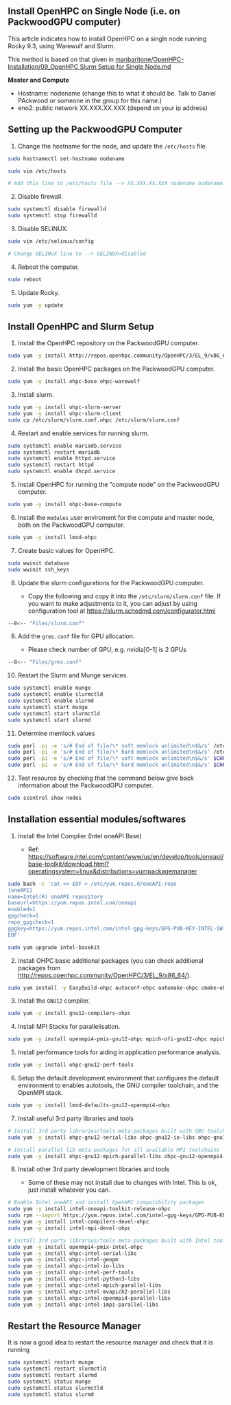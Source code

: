 ## Install OpenHPC on Single Node (i.e. on PackwoodGPU computer)

This article indicates how to install OpenHPC on a single node running Rocky 9.3, using Warewulf and Slurm.

This method is based on that given in [manbaritone/OpenHPC-Installation/09_OpenHPC Slurm Setup for Single Node.md](https://github.com/manbaritone/OpenHPC-Installation/blob/master/09_OpenHPC%20Slurm%20Setup%20for%20Single%20Node.md)

**Master and Compute**
- Hostname: nodename (change this to what it should be. Talk to Daniel PAckwood or someone in the group for this name.)
- eno2: public network XX.XXX.XX.XXX (depend on your ip address)

## Setting up the PackwoodGPU Computer

1. Change the hostname for the node, and update the ``/etc/hosts`` file.

```bash
sudo hostnamectl set-hostname nodename

sudo vim /etc/hosts

# Add this line to /etc/hosts file --> XX.XXX.XX.XXX nodename nodename.local
```

2. Disable firewall.

```bash
sudo systemctl disable firewalld
sudo systemctl stop firewalld
```

3. Disable SELINUX.

```bash
sudo vim /etc/selinux/config

# Change SELINUX line to --> SELINUX=disabled
```

4. Reboot the computer.

```bash
sudo reboot
```

5. Update Rocky.

```bash
sudo yum -y update
```

## Install OpenHPC and Slurm Setup


1. Install the OpenHPC repository on the PackwoodGPU computer.

```bash
sudo yum -y install http://repos.openhpc.community/OpenHPC/3/EL_9/x86_64/ohpc-release-3-1.el9.x86_64.rpm
```

2. Install the basic OpenHPC packages on the PackwoodGPU computer.

```bash
sudo yum -y install ohpc-base ohpc-warewulf
```

3. Install slurm.

```bash
sudo yum -y install ohpc-slurm-server
sudo yum -y install ohpc-slurm-client
sudo cp /etc/slurm/slurm.conf.ohpc /etc/slurm/slurm.conf
```

4. Restart and enable services for running slurm.

```bash
sudo systemctl enable mariadb.service 
sudo systemctl restart mariadb
sudo systemctl enable httpd.service
sudo systemctl restart httpd
sudo systemctl enable dhcpd.service
```

5. Install OpenHPC for running the "compute node" on the PackwoodGPU computer.

```bash
sudo yum -y install ohpc-base-compute
```

6. Install the ``modules`` user enviroment for the compute and master node, both on the PackwoodGPU computer.

```bash
sudo yum -y install lmod-ohpc
```

7. Create basic values for OpenHPC.

```bash
sudo wwinit database 
sudo wwinit ssh_keys
```

8. Update the slurm configurations for the PackwoodGPU computer.

    * Copy the following and copy it into the ``/etc/slurm/slurm.conf`` file. If you want to make adjustments to it, you can adjust by using configuration tool at https://slurm.schedmd.com/configurator.html

```bash title="/etc/slurm/slurm.conf"
--8<-- "Files/slurm.conf"
```

9. Add the ``gres.conf`` file for GPU allocation.

    * Please check number of GPU, e.g. nvidia[0-1] is 2 GPUs

```bash title="/etc/slurm/gres.conf"
--8<-- "Files/gres.conf"
```

10. Restart the Slurm and Munge services.

```bash
sudo systemctl enable munge
sudo systemctl enable slurmctld
sudo systemctl enable slurmd
sudo systemctl start munge
sudo systemctl start slurmctld
sudo systemctl start slurmd
```

11. Determine memlock values

```bash
sudo perl -pi -e 's/# End of file/\* soft memlock unlimited\n$&/s' /etc/security/limits.conf
sudo perl -pi -e 's/# End of file/\* hard memlock unlimited\n$&/s' /etc/security/limits.conf
sudo perl -pi -e 's/# End of file/\* soft memlock unlimited\n$&/s' $CHROOT/etc/security/limits.conf 
sudo perl -pi -e 's/# End of file/\* hard memlock unlimited\n$&/s' $CHROOT/etc/security/limits.conf
```

12. Test resource by checking that the command below give back information about the PackwoodGPU computer.

```bash 
sudo scontrol show nodes
```

## Installation essential modules/softwares


1.  Install the Intel Complier (Intel oneAPI Base)

    * Ref: https://software.intel.com/content/www/us/en/develop/tools/oneapi/base-toolkit/download.html?operatingsystem=linux&distributions=yumpackagemanager

```bash
sudo bash -c 'cat << EOF > /etc/yum.repos.d/oneAPI.repo
[oneAPI]
name=Intel(R) oneAPI repository
baseurl=https://yum.repos.intel.com/oneapi
enabled=1
gpgcheck=1
repo_gpgcheck=1
gpgkey=https://yum.repos.intel.com/intel-gpg-keys/GPG-PUB-KEY-INTEL-SW-PRODUCTS.PUB
EOF'
```
```bash
sudo yum upgrade intel-basekit
```

2. Install OHPC basic additional packages (you can check additional packages from http://repos.openhpc.community/OpenHPC/3/EL_9/x86_64/).

```bash
sudo yum install -y EasyBuild-ohpc autoconf-ohpc automake-ohpc cmake-ohpc gnu12-compilers-ohpc hwloc-ohpc libtool-ohpc python3-Cython-ohpc spack-ohpc valgrind-ohpc
```

3. Install the ``GNU12`` compiler.

```bash
sudo yum -y install gnu12-compilers-ohpc
```

4. Install MPI Stacks for parallelisation.

```bash
sudo yum -y install openmpi4-pmix-gnu12-ohpc mpich-ofi-gnu12-ohpc mpich-ucx-gnu12-ohpc
```

5. Install performance tools for aiding in application performance analysis.

```bash
sudo yum -y install ohpc-gnu12-perf-tools
```

6. Setup the default development environment that configures the default environment to enables autotools, the GNU compiler toolchain, and the OpenMPI stack.

```bash
sudo yum -y install lmod-defaults-gnu12-openmpi4-ohpc
```

7. Install useful 3rd party libraries and tools

```bash
# Install 3rd party libraries/tools meta-packages built with GNU toolchain
sudo yum -y install ohpc-gnu12-serial-libs ohpc-gnu12-io-libs ohpc-gnu12-python-libs ohpc-gnu12-runtimes

# Install parallel lib meta-packages for all available MPI toolchains
sudo yum -y install ohpc-gnu12-mpich-parallel-libs ohpc-gnu12-openmpi4-parallel-libs
```

8. Install other 3rd party development libraries and tools

    * Some of these may not install due to changes with Intel. This is ok, just install whatever you can.

```bash
# Enable Intel oneAPI and install OpenHPC compatibility packages
sudo yum -y install intel-oneapi-toolkit-release-ohpc
sudo rpm --import https://yum.repos.intel.com/intel-gpg-keys/GPG-PUB-KEY-INTEL-SW-PRODUCTS.PUB
sudo yum -y install intel-compilers-devel-ohpc
sudo yum -y install intel-mpi-devel-ohpc

# Install 3rd party libraries/tools meta-packages built with Intel toolchain
sudo yum -y install openmpi4-pmix-intel-ohpc
sudo yum -y install ohpc-intel-serial-libs
sudo yum -y install ohpc-intel-geopm
sudo yum -y install ohpc-intel-io-libs
sudo yum -y install ohpc-intel-perf-tools
sudo yum -y install ohpc-intel-python3-libs
sudo yum -y install ohpc-intel-mpich-parallel-libs
sudo yum -y install ohpc-intel-mvapich2-parallel-libs
sudo yum -y install ohpc-intel-openmpi4-parallel-libs
sudo yum -y install ohpc-intel-impi-parallel-libs
```

<!-- 

3. Install the OpenHPC GNU9 basic additional packages (you can check additional packages from http://repos.openhpc.community/OpenHPC/3/EL_9/x86_64/).

```bash
sudo yum install -y ohpc-gnu9* R-gnu9-ohpc adios-gnu9* boost-gnu9* fftw-gnu9* hdf5-gnu9* mpich-ofi-gnu9* mpich-ucx-gnu9* mvapich2-gnu9* netcdf-gnu9* openmpi4-gnu9* pdtoolkit-gnu9* phdf5-gnu9* pnetcdf-gnu9* python3-mpi4py-gnu9* sionlib-gnu9* 
```

4. Install the OpenHPC Intel basic additional packages (you can check additional packages from http://repos.openhpc.community/OpenHPC/3/EL_9/x86_64/).

```bash
sudo yum install -y ohpc-intel* intel-compilers-devel-ohpc intel-mpi-devel-ohpc adios-intel* boost-intel* hdf5-intel* mpich-ofi-intel* mpich-ucx-intel* mvapich2-intel* netcdf-intel* openmpi4-intel* pdtoolkit-intel* phdf5-intel* pnetcdf-intel* python3-mpi4py-intel* sionlib-intel* 
``` -->


## Restart the Resource Manager

It is now a good idea to restart the resource manager and check that it is running

```bash
sudo systemctl restart munge
sudo systemctl restart slurmctld
sudo systemctl restart slurmd
sudo systemctl status munge
sudo systemctl status slurmctld
sudo systemctl status slurmd
```




